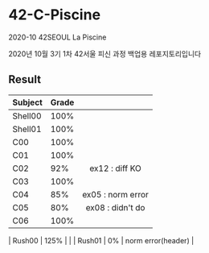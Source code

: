 # 42-C-Piscine

2020-10 42SEOUL La Piscine

2020년 10월 3기 1차 42서울 피신 과정 백업용 레포지토리입니다

## Result

| Subject | Grade |  | 
| ---------- | :--------- | :----------:
| Shell00 | 100% |  |
| Shell01 | 100% |  |
| C00 | 100% |  |
| C01 | 100% |  |
| C02 | 92% | ex12 : diff KO |
| C03 | 100% |  |
| C04 | 85% | ex05 : norm error |
| C05 | 80% | ex08 : didn't do |
| C06 | 100% |  |


| Rush00 | 125% |  |
| Rush01 | 0% | norm error(header) |
